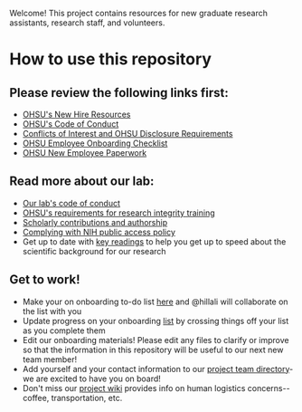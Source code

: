Welcome! This project contains resources for new graduate research assistants, research staff, and volunteers.

# How to use this repository

## Please review the following links first:

* [OHSU's New Hire Resources](https://o2.ohsu.edu/human-resources/employment/new-hire-resources.cfm)
* [OHSU's Code of Conduct](https://o2.ohsu.edu/integrity-department/code-of-conduct/index.cfm)
* [Conflicts of Interest and OHSU Disclosure Requirements](https://o2.ohsu.edu/integrity-department/all-ohsu/conflict-of-interest/index.cfm)
* [OHSU Employee Onboarding Checklist](https://www.ohsu.edu/xd/about/services/human-resources/working-at-ohsu/upload/employee-onboarding-checklist.pdf)
* [OHSU New Employee Paperwork](http://www.ohsu.edu/xd/about/services/human-resources/working-at-ohsu/new-employee-paperwork.cfm)

## Read more about our lab:

* [Our lab's code of conduct](01-code-of-conduct.md)
* [OHSU's requirements for research integrity training](02-research-integrity.md)
* [Scholarly contributions and authorship](03-contributions-and-authorship.md)
* [Complying with NIH public access policy](04-nih-public-access-policy.md)
* Get up to date with [key readings](05-key-readings) to help you get up to speed about the scientific background for our research

## Get to work!
* Make your on onboarding to-do list [here](06-individual-onboarding) and @hillali will collaborate on the list with you
* Update progress on your onboarding [list](individual-onboarding) by crossing things off your list as you complete them
* Edit our onboarding materials! Please edit any files to clarify or improve so that the information in this repository will be useful to our next new team member!
* Add yourself and your contact information to our [project team directory](https://repo.cslu.ohsu.edu/language-outcomes/housekeeping/blob/master/contact-info.md)- we are excited to have you on board!
* Don't miss our [project wiki](./../wiki) provides info on human logistics concerns--coffee, transportation, etc.


